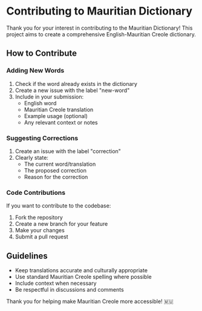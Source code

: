 # Contributing to Mauritian Dictionary

Thank you for your interest in contributing to the Mauritian Dictionary! This project aims to create a comprehensive English-Mauritian Creole dictionary.

## How to Contribute

### Adding New Words

1. Check if the word already exists in the dictionary
2. Create a new issue with the label "new-word"
3. Include in your submission:
   - English word
   - Mauritian Creole translation
   - Example usage (optional)
   - Any relevant context or notes

### Suggesting Corrections

1. Create an issue with the label "correction"
2. Clearly state:
   - The current word/translation
   - The proposed correction
   - Reason for the correction

### Code Contributions

If you want to contribute to the codebase:

1. Fork the repository
2. Create a new branch for your feature
3. Make your changes
4. Submit a pull request

## Guidelines

- Keep translations accurate and culturally appropriate
- Use standard Mauritian Creole spelling where possible
- Include context when necessary
- Be respectful in discussions and comments

Thank you for helping make Mauritian Creole more accessible! 🇲🇺
